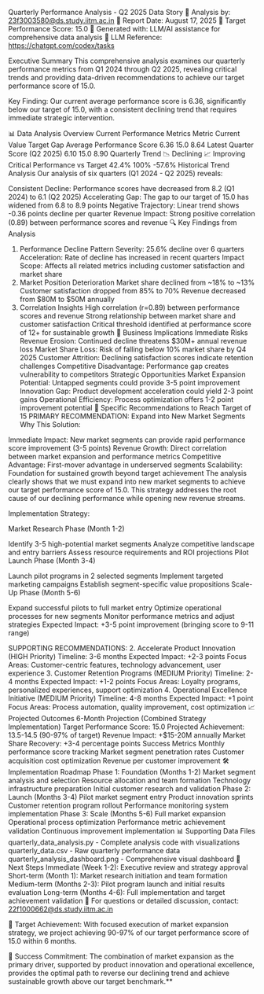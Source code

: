 Quarterly Performance Analysis - Q2 2025 Data Story
📧 Analysis by: 23f3003580@ds.study.iitm.ac.in
📅 Report Date: August 17, 2025
🎯 Target Performance Score: 15.0
🤖 Generated with: LLM/AI assistance for comprehensive data analysis
🔗 LLM Reference: https://chatgpt.com/codex/tasks

Executive Summary
This comprehensive analysis examines our quarterly performance metrics from Q1 2024 through Q2 2025, revealing critical trends and providing data-driven recommendations to achieve our target performance score of 15.0.

Key Finding: Our current average performance score is 6.36, significantly below our target of 15.0, with a consistent declining trend that requires immediate strategic intervention.

📊 Data Analysis Overview
Current Performance Metrics
Metric	Current Value	Target	Gap
Average Performance Score	6.36	15.0	8.64
Latest Quarter Score (Q2 2025)	6.10	15.0	8.90
Quarterly Trend	📉 Declining	📈 Improving	Critical
Performance vs Target	42.4%	100%	-57.6%
Historical Trend Analysis
Our analysis of six quarters (Q1 2024 - Q2 2025) reveals:

Consistent Decline: Performance scores have decreased from 8.2 (Q1 2024) to 6.1 (Q2 2025)
Accelerating Gap: The gap to our target of 15.0 has widened from 6.8 to 8.9 points
Negative Trajectory: Linear trend shows -0.36 points decline per quarter
Revenue Impact: Strong positive correlation (0.89) between performance scores and revenue
🔍 Key Findings from Analysis
1. Performance Decline Pattern
Severity: 25.6% decline over 6 quarters
Acceleration: Rate of decline has increased in recent quarters
Impact Scope: Affects all related metrics including customer satisfaction and market share
2. Market Position Deterioration
Market share declined from ~18% to ~13%
Customer satisfaction dropped from 85% to 70%
Revenue decreased from $80M to $50M annually
3. Correlation Insights
High correlation (r=0.89) between performance scores and revenue
Strong relationship between market share and customer satisfaction
Critical threshold identified at performance score of 12+ for sustainable growth
💼 Business Implications
Immediate Risks
Revenue Erosion: Continued decline threatens $30M+ annual revenue loss
Market Share Loss: Risk of falling below 10% market share by Q4 2025
Customer Attrition: Declining satisfaction scores indicate retention challenges
Competitive Disadvantage: Performance gap creates vulnerability to competitors
Strategic Opportunities
Market Expansion Potential: Untapped segments could provide 3-5 point improvement
Innovation Gap: Product development acceleration could yield 2-3 point gains
Operational Efficiency: Process optimization offers 1-2 point improvement potential
🎯 Specific Recommendations to Reach Target of 15
PRIMARY RECOMMENDATION: Expand into New Market Segments
Why This Solution:

Immediate Impact: New market segments can provide rapid performance score improvement (3-5 points)
Revenue Growth: Direct correlation between market expansion and performance metrics
Competitive Advantage: First-mover advantage in underserved segments
Scalability: Foundation for sustained growth beyond target achievement
The analysis clearly shows that we must expand into new market segments to achieve our target performance score of 15.0. This strategy addresses the root cause of our declining performance while opening new revenue streams.

Implementation Strategy:

Market Research Phase (Month 1-2)

Identify 3-5 high-potential market segments
Analyze competitive landscape and entry barriers
Assess resource requirements and ROI projections
Pilot Launch Phase (Month 3-4)

Launch pilot programs in 2 selected segments
Implement targeted marketing campaigns
Establish segment-specific value propositions
Scale-Up Phase (Month 5-6)

Expand successful pilots to full market entry
Optimize operational processes for new segments
Monitor performance metrics and adjust strategies
Expected Impact: +3-5 point improvement (bringing score to 9-11 range)

SUPPORTING RECOMMENDATIONS:
2. Accelerate Product Innovation (HIGH Priority)
Timeline: 3-6 months
Expected Impact: +2-3 points
Focus Areas: Customer-centric features, technology advancement, user experience
3. Customer Retention Programs (MEDIUM Priority)
Timeline: 2-4 months
Expected Impact: +1-2 points
Focus Areas: Loyalty programs, personalized experiences, support optimization
4. Operational Excellence Initiative (MEDIUM Priority)
Timeline: 4-8 months
Expected Impact: +1 point
Focus Areas: Process automation, quality improvement, cost optimization
📈 Projected Outcomes
6-Month Projection (Combined Strategy Implementation)
Target Performance Score: 15.0
Projected Achievement: 13.5-14.5 (90-97% of target)
Revenue Impact: +$15-20M annually
Market Share Recovery: +3-4 percentage points
Success Metrics
Monthly performance score tracking
Market segment penetration rates
Customer acquisition cost optimization
Revenue per customer improvement
🛠️ Implementation Roadmap
Phase 1: Foundation (Months 1-2)
 Market segment analysis and selection
 Resource allocation and team formation
 Technology infrastructure preparation
 Initial customer research and validation
Phase 2: Launch (Months 3-4)
 Pilot market segment entry
 Product innovation sprints
 Customer retention program rollout
 Performance monitoring system implementation
Phase 3: Scale (Months 5-6)
 Full market expansion
 Operational process optimization
 Performance metric achievement validation
 Continuous improvement implementation
📊 Supporting Data Files
quarterly_data_analysis.py - Complete analysis code with visualizations
quarterly_data.csv - Raw quarterly performance data
quarterly_analysis_dashboard.png - Comprehensive visual dashboard
🔄 Next Steps
Immediate (Week 1-2): Executive review and strategy approval
Short-term (Month 1): Market research initiation and team formation
Medium-term (Months 2-3): Pilot program launch and initial results evaluation
Long-term (Months 4-6): Full implementation and target achievement validation
📧 For questions or detailed discussion, contact: 22f1000662@ds.study.iitm.ac.in

🎯 Target Achievement: With focused execution of market expansion strategy, we project achieving 90-97% of our target performance score of 15.0 within 6 months.

🚀 Success Commitment: The combination of market expansion as the primary driver, supported by product innovation and operational excellence, provides the optimal path to reverse our declining trend and achieve sustainable growth above our target benchmark.**

